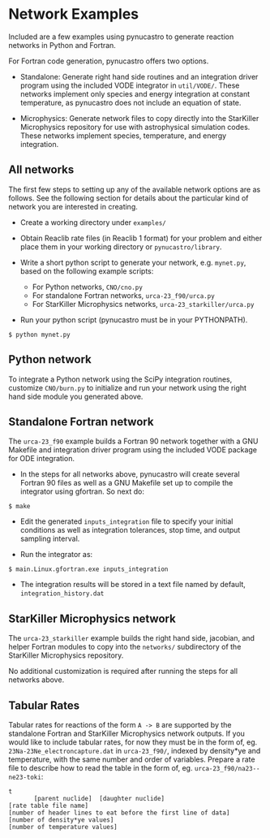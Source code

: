 # Network Examples

Included are a few examples using pynucastro to generate reaction
networks in Python and Fortran.

For Fortran code generation, pynucastro offers two options.

- Standalone: Generate right hand side routines and an integration
  driver program using the included VODE integrator in
  `util/VODE/`. These networks implement only species and energy
  integration at constant temperature, as pynucastro does not include
  an equation of state.

- Microphysics: Generate network files to copy directly into the
  StarKiller Microphysics repository for use with astrophysical
  simulation codes. These networks implement species, temperature, and
  energy integration.

## All networks

The first few steps to setting up any of the available network options
are as follows. See the following section for details about the
particular kind of network you are interested in creating.

* Create a working directory under `examples/`

* Obtain Reaclib rate files (in Reaclib 1 format) for your problem and
  either place them in your working directory or `pynucastro/library`.

* Write a short python script to generate your network,
  e.g. `mynet.py`, based on the following example scripts:
    - For Python networks, `CNO/cno.py`
    - For standalone Fortran networks, `urca-23_f90/urca.py`
    - For StarKiller Microphysics networks, `urca-23_starkiller/urca.py`

* Run your python script (pynucastro must be in your PYTHONPATH).

```
$ python mynet.py
```

## Python network

To integrate a Python network using the SciPy integration routines,
customize `CNO/burn.py` to initialize and run your network using the
right hand side module you generated above.

## Standalone Fortran network

The `urca-23_f90` example builds a Fortran 90 network together with a
GNU Makefile and integration driver program using the included VODE
package for ODE integration.

* In the steps for all networks above, pynucastro will create several
  Fortran 90 files as well as a GNU Makefile set up to compile the
  integrator using gfortran. So next do:

```
$ make
```

* Edit the generated `inputs_integration` file to specify your initial
  conditions as well as integration tolerances, stop time, and output
  sampling interval.

* Run the integrator as:

```
$ main.Linux.gfortran.exe inputs_integration
```

* The integration results will be stored in a text file named by
  default, `integration_history.dat`

## StarKiller Microphysics network

The `urca-23_starkiller` example builds the right hand side, jacobian,
and helper Fortran modules to copy into the `networks/` subdirectory
of the StarKiller Microphysics repository.

No additional customization is required after running the steps for
all networks above.

## Tabular Rates

Tabular rates for reactions of the form `A -> B` are supported by the
standalone Fortran and StarKiller Microphysics network outputs. If you
would like to include tabular rates, for now they must be in the form
of, eg. `23Na-23Ne_electroncapture.dat` in `urca-23_f90/`, indexed by
density*ye and temperature, with the same number and order of
variables. Prepare a rate file to describe how to read the table in
the form of, eg. `urca-23_f90/na23--ne23-toki`:

```
t
       [parent nuclide]  [daughter nuclide]
[rate table file name]
[number of header lines to eat before the first line of data]
[number of density*ye values]
[number of temperature values]
```
